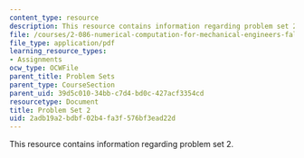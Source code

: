 ```yaml
---
content_type: resource
description: This resource contains information regarding problem set 2.
file: /courses/2-086-numerical-computation-for-mechanical-engineers-fall-2012/2adb19a2bdbf02b4fa3f576bf3ead22d_MIT2_086F12_pset2.pdf
file_type: application/pdf
learning_resource_types:
- Assignments
ocw_type: OCWFile
parent_title: Problem Sets
parent_type: CourseSection
parent_uid: 39d5c010-34bb-c7d4-bd0c-427acf3354cd
resourcetype: Document
title: Problem Set 2
uid: 2adb19a2-bdbf-02b4-fa3f-576bf3ead22d
---
```

This resource contains information regarding problem set 2.

